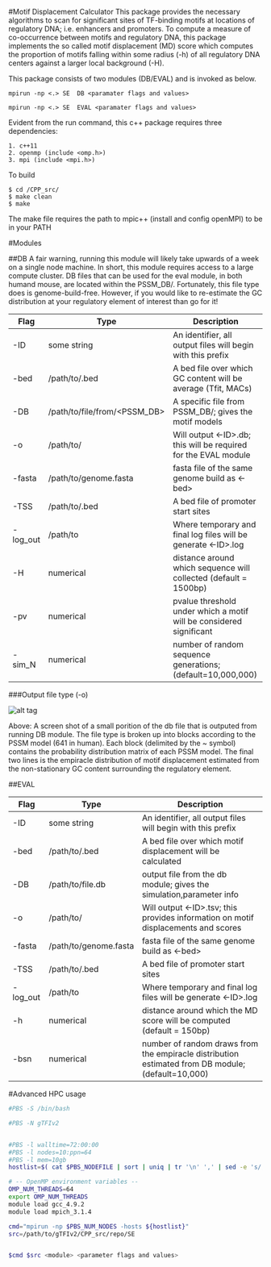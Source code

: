 #Motif Displacement Calculator
This package provides the necessary algorithms to scan for significant sites of TF-binding motifs at locations of regulatory DNA; i.e. enhancers and promoters. To compute a measure of co-occurrence between motifs and regulatory DNA, this package implements the so called motif displacement (MD) score which computes the proportion of motifs falling within some radius (-h) of all regulatory DNA centers against a larger local background (-H). 

This package consists of two modules (DB/EVAL) and is invoked as below.

```
mpirun -np <.> SE  DB <paramater flags and values>

mpirun -np <.> SE  EVAL <paramater flags and values> 
```

Evident from the run command, this c++ package requires three dependencies:

```
1. c++11
2. openmp (include <omp.h>)
3. mpi (include <mpi.h>)
```

To build 

```
$ cd /CPP_src/
$ make clean
$ make
```

The make file requires the path to mpic++ (install and config openMPI) to be in your PATH 


#Modules

##DB
A fair warning, running this module will likely take upwards of a week on a single node machine. In short, this module requires access to a large compute cluster. DB files that can be used for the eval module, in both humand mouse, are located within the PSSM_DB/. Fortunately, this file type does is genome-build-free. However, if you would like to re-estimate the GC distribution at your regulatory element of interest than go for it! 

| Flag | Type | Description |
|------|------|-------------| 
|-ID| some string |An identifier, all output files will begin with this prefix
|-bed  |/path/to/.bed|A bed file over which GC content will be average (Tfit, MACs) 
|-DB|/path/to/file/from/<PSSM_DB>|A specific file from PSSM_DB/; gives the motif models
|-o|/path/to/ |Will output <-ID>.db; this will be required for the EVAL module
|-fasta|/path/to/genome.fasta|fasta file of the same genome build as <-bed> 
|-TSS  |/path/to/.bed|A bed file of promoter start sites  
|-log_out|/path/to |Where temporary and final log files will be generate <-ID>.log
|-H|numerical|distance around which sequence will collected (default = 1500bp)
|-pv|numerical|pvalue threshold under which a motif will be considered significant
|-sim_N|numerical|number of random sequence generations; (default=10,000,000)

###Output file type (-o)

![alt tag](https://github.com/azofeifa/gTFIv2/blob/master/images/DB_FILE_OUT.png)

Above: A screen shot of a small porition of the db file that is outputed from running DB module. The file type is broken up into blocks according to the PSSM model (641 in human).  Each block (delimited by the ~ symbol) contains the probability distribution matrix of each PSSM model. The final two lines is the empiracle distribution of motif displacement estimated from the non-stationary GC content surrounding the regulatory element.  

##EVAL

| Flag | Type | Description |
|------|------|-------------|
|-ID| some string |An identifier, all output files will begin with this prefix
|-bed  |/path/to/.bed|A bed file over which motif displacement will be calculated
|-DB|/path/to/file.db|output file from the db module; gives the simulation,parameter info
|-o|/path/to/ |Will output <-ID>.tsv; this provides information on motif displacements and scores
|-fasta|/path/to/genome.fasta|fasta file of the same genome build as <-bed>
|-TSS  |/path/to/.bed|A bed file of promoter start sites
|-log_out|/path/to |Where temporary and final log files will be generate <-ID>.log
|-h|numerical|distance around which the MD score will be computed (default = 150bp)
|-bsn|numerical|number of random draws from the empiracle distribution estimated from DB module; (default=10,000)




#Advanced HPC usage

```bash
#PBS -S /bin/bash

#PBS -N gTFIv2


#PBS -l walltime=72:00:00
#PBS -l nodes=10:ppn=64
#PBS -l mem=10gb
hostlist=$( cat $PBS_NODEFILE | sort | uniq | tr '\n' ',' | sed -e 's/,$//' )

# -- OpenMP environment variables --
OMP_NUM_THREADS=64
export OMP_NUM_THREADS
module load gcc_4.9.2
module load mpich_3.1.4

cmd="mpirun -np $PBS_NUM_NODES -hosts ${hostlist}"
src=/path/to/gTFIv2/CPP_src/repo/SE


$cmd $src <module> <parameter flags and values>

```


